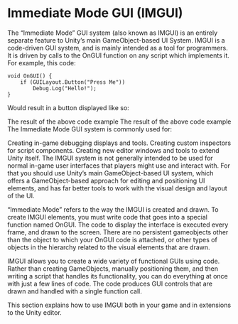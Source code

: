 # Immediate Mode GUI (IMGUI)

The “Immediate Mode” GUI system (also known as IMGUI) is an entirely separate feature to Unity’s main GameObject-based UI System. IMGUI is a code-driven GUI system, and is mainly intended as a tool for programmers. It is driven by calls to the OnGUI function on any script which implements it. For example, this code:

    void OnGUI() {
        if (GUILayout.Button("Press Me"))
            Debug.Log("Hello!");
    }
Would result in a button displayed like so:

The result of the above code example
The result of the above code example
The Immediate Mode GUI system is commonly used for:

Creating in-game debugging displays and tools.
Creating custom inspectors for script components.
Creating new editor windows and tools to extend Unity itself.
The IMGUI system is not generally intended to be used for normal in-game user interfaces that players might use and interact with. For that you should use Unity’s main GameObject-based UI system, which offers a GameObject-based approach for editing and positioning UI elements, and has far better tools to work with the visual design and layout of the UI.

“Immediate Mode” refers to the way the IMGUI is created and drawn. To create IMGUI elements, you must write code that goes into a special function named OnGUI. The code to display the interface is executed every frame, and drawn to the screen. There are no persistent gameobjects other than the object to which your OnGUI code is attached, or other types of objects in the hierarchy related to the visual elements that are drawn.

IMGUI allows you to create a wide variety of functional GUIs using code. Rather than creating GameObjects, manually positioning them, and then writing a script that handles its functionality, you can do everything at once with just a few lines of code. The code produces GUI controls that are drawn and handled with a single function call.

This section explains how to use IMGUI both in your game and in extensions to the Unity editor.